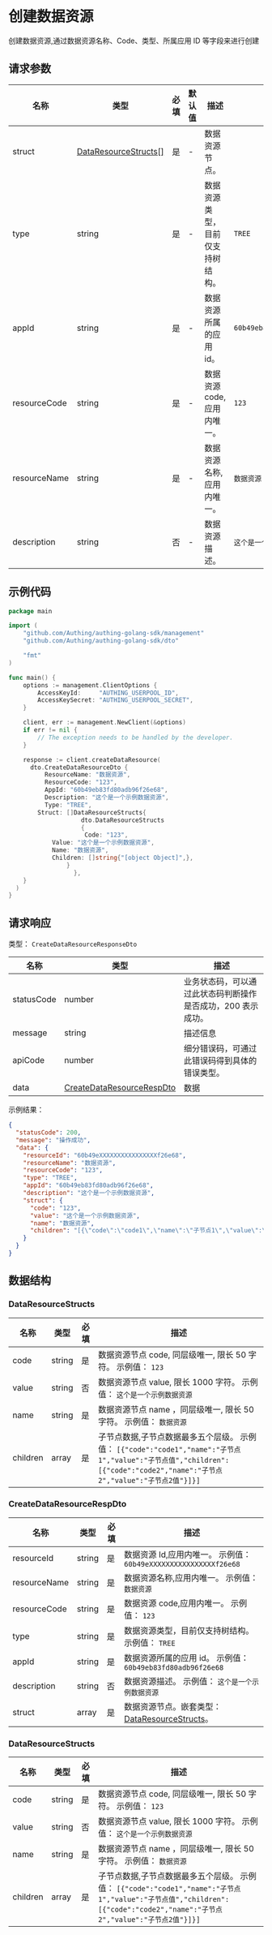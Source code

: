 # 创建数据资源

<!--
  警告⚠️：
  不要直接修改该文档，
  https://github.com/Authing/authing-docs-factory
  使用该项目进行生成
-->

<LastUpdated />

创建数据资源,通过数据资源名称、Code、类型、所属应用 ID 等字段来进行创建

## 请求参数

| 名称 | 类型 | 必填 | 默认值 | 描述 | 示例值 |
| ---- | ---- | ---- | ---- | ---- | ---- |
| struct | <a href="#DataResourceStructs">DataResourceStructs[]</a> | 是 | - | 数据资源节点。   |  |
| type | string | 是 | - | 数据资源类型，目前仅支持树结构。   | `TREE` |
| appId | string | 是 | - | 数据资源所属的应用 id。   | `60b49eb83fd80adb96f26e68` |
| resourceCode | string | 是 | - | 数据资源 code,应用内唯一。   | `123` |
| resourceName | string | 是 | - | 数据资源名称,应用内唯一。   | `数据资源` |
| description | string | 否 | - | 数据资源描述。   | `这个是一个示例数据资源` |


## 示例代码

```go
package main

import (
    "github.com/Authing/authing-golang-sdk/management"
    "github.com/Authing/authing-golang-sdk/dto"

    "fmt"
)

func main() {
    options := management.ClientOptions {
        AccessKeyId:     "AUTHING_USERPOOL_ID",
        AccessKeySecret: "AUTHING_USERPOOL_SECRET",
    }

    client, err := management.NewClient(&options)
    if err != nil {
        // The exception needs to be handled by the developer.
    }

    response := client.createDataResource(
      dto.CreateDataResourceDto {
          ResourceName: "数据资源",
          ResourceCode: "123",
          AppId: "60b49eb83fd80adb96f26e68",
          Description: "这个是一个示例数据资源",
          Type: "TREE",
        Struct: []DataResourceStructs{
                    dto.DataResourceStructs
                    {
                     Code: "123",
            Value: "这个是一个示例数据资源",
            Name: "数据资源",
            Children: []string{"[object Object]",},
                }
                  },
    }
  )
}
```



## 请求响应

类型： `CreateDataResourceResponseDto`

| 名称 | 类型 | 描述 |
| ---- | ---- | ---- |
| statusCode | number | 业务状态码，可以通过此状态码判断操作是否成功，200 表示成功。 |
| message | string | 描述信息 |
| apiCode | number | 细分错误码，可通过此错误码得到具体的错误类型。 |
| data | <a href="#CreateDataResourceRespDto">CreateDataResourceRespDto</a> | 数据 |



示例结果：

```json
{
  "statusCode": 200,
  "message": "操作成功",
  "data": {
    "resourceId": "60b49eXXXXXXXXXXXXXXXXf26e68",
    "resourceName": "数据资源",
    "resourceCode": "123",
    "type": "TREE",
    "appId": "60b49eb83fd80adb96f26e68",
    "description": "这个是一个示例数据资源",
    "struct": {
      "code": "123",
      "value": "这个是一个示例数据资源",
      "name": "数据资源",
      "children": "[{\"code\":\"code1\",\"name\":\"子节点1\",\"value\":\"子节点值\",\"children\":[{\"code\":\"code2\",\"name\":\"子节点2\",\"value\":\"子节点2值\"}]}]"
    }
  }
}
```

## 数据结构


### <a id="DataResourceStructs"></a> DataResourceStructs

| 名称 | 类型 | 必填 | 描述 |
| ---- |  ---- | ---- | ---- |
| code | string | 是 | 数据资源节点 code, 同层级唯一, 限长 50 字符。 示例值： `123`  |
| value | string | 否 | 数据资源节点 value, 限长 1000 字符。 示例值： `这个是一个示例数据资源`  |
| name | string | 是 | 数据资源节点 name ，同层级唯一, 限长 50 字符。 示例值： `数据资源`  |
| children | array | 是 | 子节点数据,子节点数据最多五个层级。 示例值： `[{"code":"code1","name":"子节点1","value":"子节点值","children":[{"code":"code2","name":"子节点2","value":"子节点2值"}]}]`  |


### <a id="CreateDataResourceRespDto"></a> CreateDataResourceRespDto

| 名称 | 类型 | 必填 | 描述 |
| ---- |  ---- | ---- | ---- |
| resourceId | string | 是 | 数据资源 Id,应用内唯一。 示例值： `60b49eXXXXXXXXXXXXXXXXf26e68`  |
| resourceName | string | 是 | 数据资源名称,应用内唯一。 示例值： `数据资源`  |
| resourceCode | string | 是 | 数据资源 code,应用内唯一。 示例值： `123`  |
| type | string | 是 | 数据资源类型，目前仅支持树结构。 示例值： `TREE`  |
| appId | string | 是 | 数据资源所属的应用 id。 示例值： `60b49eb83fd80adb96f26e68`  |
| description | string | 否 | 数据资源描述。 示例值： `这个是一个示例数据资源`  |
| struct | array | 是 | 数据资源节点。嵌套类型：<a href="#DataResourceStructs">DataResourceStructs</a>。   |


### <a id="DataResourceStructs"></a> DataResourceStructs

| 名称 | 类型 | 必填 | 描述 |
| ---- |  ---- | ---- | ---- |
| code | string | 是 | 数据资源节点 code, 同层级唯一, 限长 50 字符。 示例值： `123`  |
| value | string | 否 | 数据资源节点 value, 限长 1000 字符。 示例值： `这个是一个示例数据资源`  |
| name | string | 是 | 数据资源节点 name ，同层级唯一, 限长 50 字符。 示例值： `数据资源`  |
| children | array | 是 | 子节点数据,子节点数据最多五个层级。 示例值： `[{"code":"code1","name":"子节点1","value":"子节点值","children":[{"code":"code2","name":"子节点2","value":"子节点2值"}]}]`  |


